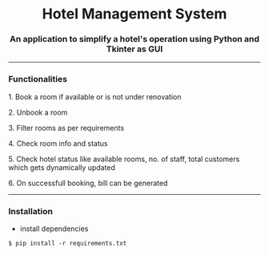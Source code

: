 <h1 align="center">Hotel Management System</h1>
<h3 align="center">An application to simplify a hotel's operation using Python and Tkinter as GUI</h3>

------------------------------------------------------------------------------------------------------
<h3>Functionalities</h3>
<p>1. Book a room if available or is not under renovation</p>
<p>2. Unbook a room</p>
<p>3. Filter rooms as per requirements</p>
<p>4. Check room info and status</p>
<p>5. Check hotel status like available rooms, no. of staff, total customers which gets dynamically updated</p>
<p>6. On successfull booking, bill can be generated</p>

-------------------------------------------------------------------------------------------------------
<h3>Installation</h3>
<ul>
  <li>install dependencies</li>
</ul>

```
$ pip install -r requirements.txt
```
